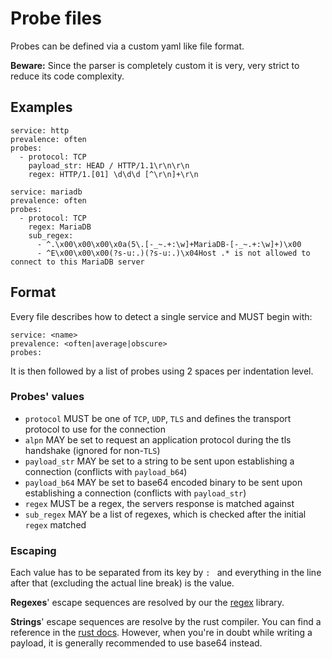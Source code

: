 # Probe files

Probes can be defined via a custom yaml like file format.

**Beware:** Since the parser is completely custom it is very, very strict to reduce its code complexity.

## Examples

```
service: http
prevalence: often
probes:
  - protocol: TCP
    payload_str: HEAD / HTTP/1.1\r\n\r\n
    regex: HTTP/1.[01] \d\d\d [^\r\n]+\r\n
```

```
service: mariadb
prevalence: often
probes:
  - protocol: TCP
    regex: MariaDB
    sub_regex:
      - ^.\x00\x00\x00\x0a(5\.[-_~.+:\w]+MariaDB-[-_~.+:\w]+)\x00
      - ^E\x00\x00\x00(?s-u:.)(?s-u:.)\x04Host .* is not allowed to connect to this MariaDB server
```

## Format

Every file describes how to detect a single service and MUST begin with:
```
service: <name>
prevalence: <often|average|obscure>
probes:
```

It is then followed by a list of probes using 2 spaces per indentation level.

### Probes' values

- `protocol` MUST be one of `TCP`, `UDP`, `TLS` and defines the transport protocol to use for the connection
- `alpn` MAY be set to request an application protocol during the tls handshake (ignored for non-`TLS`)
- `payload_str` MAY be set to a string to be sent upon establishing a connection (conflicts with `payload_b64`)
- `payload_b64` MAY be set to base64 encoded binary to be sent upon establishing a connection (conflicts with `payload_str`)
- `regex` MUST be a regex, the servers response is matched against
- `sub_regex` MAY be a list of regexes, which is checked after the initial `regex` matched

### Escaping

Each value has to be separated from its key by `: `
and everything in the line after that (excluding the actual line break) is the value.

**Regexes**' escape sequences are resolved by our the [regex](https://docs.rs/regex) library.

**Strings**' escape sequences are resolve by the rust compiler.
You can find a reference in the [rust docs](https://doc.rust-lang.org/reference/tokens.html#ascii-escapes).
However, when you're in doubt while writing a payload, it is generally recommended to use base64 instead.